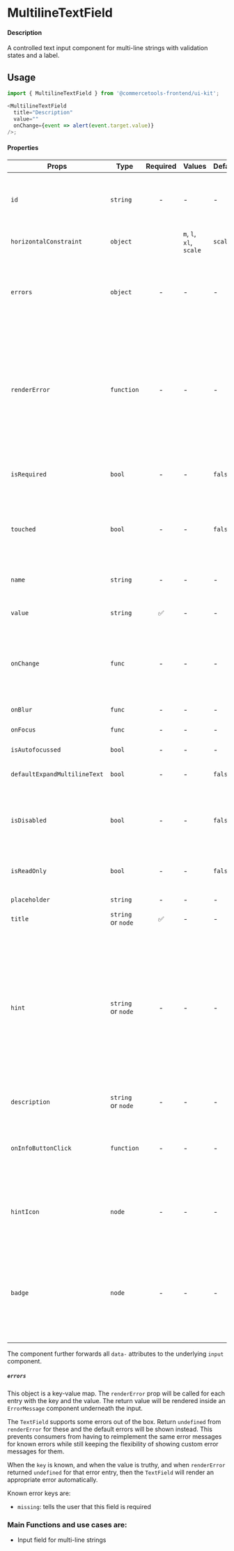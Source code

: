 # MultilineTextField

#### Description

A controlled text input component for multi-line strings with validation states
and a label.

## Usage

```js
import { MultilineTextField } from '@commercetools-frontend/ui-kit';

<MultilineTextField
  title="Description"
  value=""
  onChange={event => alert(event.target.value)}
/>;
```

#### Properties

| Props                        | Type               | Required | Values                  | Default | Description                                                                                                                                                                                                                                                           |
| ---------------------------- | ------------------ | :------: | ----------------------- | ------- | --------------------------------------------------------------------------------------------------------------------------------------------------------------------------------------------------------------------------------------------------------------------- |
| `id`                         | `string`           |    -     | -                       | -       | Used as HTML `id` property. An `id` is auto-generated when it is not specified.                                                                                                                                                                                       |
| `horizontalConstraint`       | `object`           |          | `m`, `l`, `xl`, `scale` | `scale` | Horizontal size limit of the input fields.                                                                                                                                                                                                                            |
| `errors`                     | `object`           |    -     | -                       | -       | A map of errors. Error messages for known errors are rendered automatically. Unknown errors will be forwarded to `renderError`.                                                                                                                                       |
| `renderError`                | `function`         |    -     | -                       | -       | Called with custom errors, as `renderError(key, error)`. This function can return a message which will be wrapped in an `ErrorMessage`. It can also return `null` to show no error.                                                                                   |
| `isRequired`                 | `bool`             |    -     | -                       | `false` | Indicates if the value is required. Shows an the "required asterisk" if so.                                                                                                                                                                                           |
| `touched`                    | `bool`             |    -     | -                       | `false` | Indicates whether the field was touched. Errors will only be shown when the field was touched.                                                                                                                                                                        |
| `name`                       | `string`           |    -     | -                       | -       | Used as HTML `name` of the input component. property                                                                                                                                                                                                                  |
| `value`                      | `string`           |    ✅    | -                       | -       | Value of the input component.                                                                                                                                                                                                                                         |
| `onChange`                   | `func`             |    -     | -                       | -       | Called with an event containing the new value. Required when input is not read only. Parent should pass it back as `value`.                                                                                                                                           |
| `onBlur`                     | `func`             |    -     | -                       | -       | Called when input is blurred                                                                                                                                                                                                                                          |
| `onFocus`                    | `func`             |    -     | -                       | -       | Called when input is focused                                                                                                                                                                                                                                          |
| `isAutofocussed`             | `bool`             |    -     | -                       | -       | Focus the input on initial render                                                                                                                                                                                                                                     |
| `defaultExpandMultilineText` | `bool`             |    -     | -                       | `false` | Expands multiline text input initially                                                                                                                                                                                                                                |
| `isDisabled`                 | `bool`             |    -     | -                       | `false` | Indicates that the input cannot be modified (e.g not authorised, or changes currently saving).                                                                                                                                                                        |
| `isReadOnly`                 | `bool`             |    -     | -                       | `false` | Indicates that the field is displaying read-only content                                                                                                                                                                                                              |
| `placeholder`                | `string`           |    -     | -                       | -       | Placeholder text for the input                                                                                                                                                                                                                                        |
| `title`                      | `string` or `node` |    ✅    | -                       | -       | Title of the label                                                                                                                                                                                                                                                    |
| `hint`                       | `string` or `node` |    -     | -                       | -       | Hint for the label. Provides a supplementary but important information regarding the behaviour of the input (e.g warn about uniqueness of a field, when it can only be set once), whereas `description` can describe it in more depth. Can also receive a `hintIcon`. |
| `description`                | `string` or `node` |    -     | -                       | -       | Provides a description for the title.                                                                                                                                                                                                                                 |
| `onInfoButtonClick`          | `function`         |    -     | -                       | -       | Function called when info button is pressed. Info button will only be visible when this prop is passed.                                                                                                                                                               |
| `hintIcon`                   | `node`             |    -     | -                       | -       | Icon to be displayed beside the hint text. Will only get rendered when `hint` is passed as well.                                                                                                                                                                      |
| `badge`                      | `node`             |    -     | -                       | -       | Badge to be displayed beside the label. Might be used to display additional information about the content of the field (E.g verified email)                                                                                                                           |

The component further forwards all `data-` attributes to the underlying `input` component.

##### `errors`

This object is a key-value map. The `renderError` prop will be called for each entry with the key and the value. The return value will be rendered inside an `ErrorMessage` component underneath the input.

The `TextField` supports some errors out of the box. Return `undefined` from `renderError` for these and the default errors will be shown instead. This prevents consumers from having to reimplement the same error messages for known errors while still keeping the flexibility of showing custom error messages for them.

When the `key` is known, and when the value is truthy, and when `renderError` returned `undefined` for that error entry, then the `TextField` will render an appropriate error automatically.

Known error keys are:

- `missing`: tells the user that this field is required

### Main Functions and use cases are:

- Input field for multi-line strings
